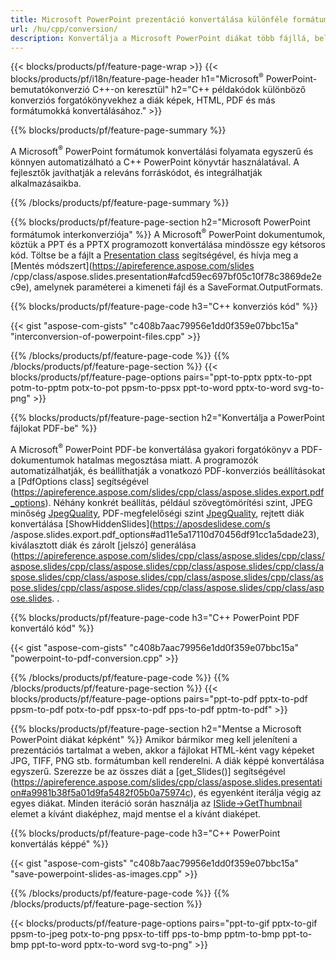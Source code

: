 ```yaml
---
title: Microsoft PowerPoint prezentáció konvertálása különféle formátumokra C++ használatával
url: /hu/cpp/conversion/
description: Konvertálja a Microsoft PowerPoint diákat több fájllá, beleértve a HTML-t, PDF-t és képformátumokat a C++ alapú alkalmazásokban.
---
```


{{< blocks/products/pf/feature-page-wrap >}}
{{< blocks/products/pf/i18n/feature-page-header h1="Microsoft<sup>®</sup> PowerPoint-bemutatókonverzió C++-on keresztül" h2="C++ példakódok különböző konverziós forgatókönyvekhez a diák képek, HTML, PDF és más formátumokká konvertálásához." >}}

{{% blocks/products/pf/feature-page-summary %}}

A Microsoft<sup>®</sup> PowerPoint formátumok konvertálási folyamata egyszerű és könnyen automatizálható a C++ PowerPoint könyvtár használatával. A fejlesztők javíthatják a releváns forráskódot, és integrálhatják alkalmazásaikba. 

{{% /blocks/products/pf/feature-page-summary  %}}

{{% blocks/products/pf/feature-page-section  h2="Microsoft PowerPoint formátumok interkonverziója" %}}
A Microsoft<sup>®</sup> PowerPoint dokumentumok, köztük a PPT és a PPTX programozott konvertálása mindössze egy kétsoros kód. Töltse be a fájlt a [Presentation class](https://apireference.aspose.com/slides/cpp/class/aspose.slides.presentation) segítségével, és hívja meg a [Mentés módszert](https://apireference.aspose.com/slides /cpp/class/aspose.slides.presentation#afcd59ec697bf05c10f78c3869de2ec9e), amelynek paraméterei a kimeneti fájl és a SaveFormat.OutputFormats.

{{% blocks/products/pf/feature-page-code h3="C++ konverziós kód" %}}

{{< gist "aspose-com-gists" "c408b7aac79956e1dd0f359e07bbc15a" "interconversion-of-powerpoint-files.cpp" >}}


{{% /blocks/products/pf/feature-page-code  %}}
{{% /blocks/products/pf/feature-page-section %}}
{{< blocks/products/pf/feature-page-options pairs="ppt-to-pptx pptx-to-ppt potm-to-pptm potx-to-pot ppsm-to-ppsx ppt-to-word pptx-to-word svg-to-png" >}}


{{% blocks/products/pf/feature-page-section  h2="Konvertálja a PowerPoint fájlokat PDF-be" %}}

A Microsoft<sup>®</sup> PowerPoint PDF-be konvertálása gyakori forgatókönyv a PDF-dokumentumok hatalmas megosztása miatt. A programozók automatizálhatják, és beállíthatják a vonatkozó PDF-konverziós beállításokat a [PdfOptions class] segítségével (https://apireference.aspose.com/slides/cpp/class/aspose.slides.export.pdf_options). Néhány konkrét beállítás, például szövegtömörítési szint, JPEG minőség [JpegQuality](https://apireference.aspose.com/slides/cpp/class/aspose.slides.export.pdf_options#a6bbf3bd303430757aa85ac9e3d184861), PDF-megfelelőségi szint [JpegQuality](https://apireference.aspose.com/slides/cpp/class/aspose.slides.export.pdf_options#aa9dfc92dd22455248ac171c24876cb8f), rejtett diák konvertálása [ShowHiddenSlides](https://aposdeslidese.com/s /aspose.slides.export.pdf_options#ad11e5a17110d70456df91cc1a5dade23), kiválasztott diák és zárolt [jelszó] generálása (https://apireference.aspose.com/slides/cpp/class/aspose.slides/cpp/class/aspose.slides/cpp/class/aspose.slides/cpp/class/aspose.slides/cpp/class/aspose.slides/cpp/class/aspose.slides/cpp/class/aspose.slides/cpp/class/aspose.slides/cpp/class/aspose.slides/cpp/class/aspose.slides/cpp/class/aspose.slides. .

{{% blocks/products/pf/feature-page-code h3="C++ PowerPoint PDF konvertáló kód" %}}

{{< gist "aspose-com-gists" "c408b7aac79956e1dd0f359e07bbc15a" "powerpoint-to-pdf-conversion.cpp" >}}

{{% /blocks/products/pf/feature-page-code  %}}
{{% /blocks/products/pf/feature-page-section %}}
{{< blocks/products/pf/feature-page-options pairs="ppt-to-pdf pptx-to-pdf ppsm-to-pdf potx-to-pdf ppsx-to-pdf pps-to-pdf pptm-to-pdf" >}}


{{% blocks/products/pf/feature-page-section  h2="Mentse a Microsoft PowerPoint diákat képként" %}}
Amikor bármikor meg kell jeleníteni a prezentációs tartalmat a weben, akkor a fájlokat HTML-ként vagy képeket JPG, TIFF, PNG stb. formátumban kell renderelni. A diák képpé konvertálása egyszerű. Szerezze be az összes diát a [get_Slides()] segítségével (https://apireference.aspose.com/slides/cpp/class/aspose.slides.presentation#a9981b38f5a01d9fa5482f05b0a75974c), és egyenként iterálja végig az egyes diákat. Minden iteráció során használja az [ISlide->GetThumbnail](https://apireference.aspose.com/slides/cpp/class/aspose.slides.i_slide#a7bd377d403ff886232df21351c1fe783) elemet a kívánt diaképhez, majd mentse el a kívánt diaképet. 

{{% blocks/products/pf/feature-page-code h3="C++ PowerPoint konvertálás képpé" %}}

{{< gist "aspose-com-gists" "c408b7aac79956e1dd0f359e07bbc15a" "save-powerpoint-slides-as-images.cpp" >}}

{{% /blocks/products/pf/feature-page-code %}}
{{% /blocks/products/pf/feature-page-section %}}

{{< blocks/products/pf/feature-page-options pairs="ppt-to-gif pptx-to-gif ppsm-to-jpeg potx-to-png ppsx-to-tiff pps-to-bmp pptm-to-bmp ppt-to-bmp ppt-to-word pptx-to-word svg-to-png" >}}